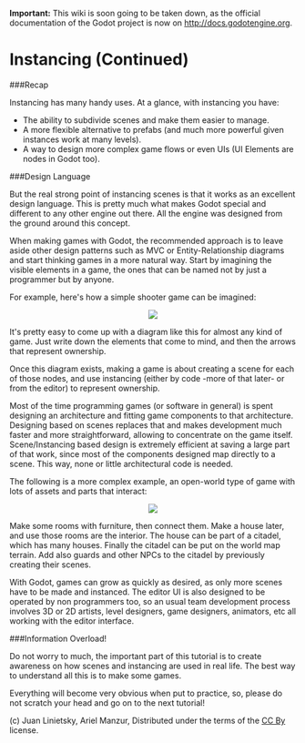 **Important:** This wiki is soon going to be taken down, as the official documentation of the Godot project is now on http://docs.godotengine.org.

# Instancing (Continued)

###Recap

Instancing has many handy uses. At a glance, with instancing you have:

* The ability to subdivide scenes and make them easier to manage.
* A more flexible alternative to prefabs (and much more powerful given instances work at many levels).
* A way to design more complex game flows or even UIs (UI Elements are nodes in Godot too). 

###Design Language

But the real strong point of instancing scenes is that it works as an excellent design language. This is pretty much what makes Godot special and different to any other engine out there. All the engine was designed from the ground around this concept.

When making games with Godot, the recommended approach is to leave aside other design patterns such as MVC or Entity-Relationship diagrams and start thinking games in a more natural way. Start by imagining the visible elements in a game, the ones that can be named not by just a programmer but by anyone.

For example, here's how a simple shooter game can be imagined:

<p align="center"><img src="images/shooter_instancing.png"/></p>

It's pretty easy to come up with a diagram like this for almost any kind of game. Just write down the elements that come to mind, and then the arrows that represent ownership.

Once this diagram exists, making a game is about creating a scene for each of those nodes, and use instancing (either by code -more of that later- or from the editor) to represent ownership. 

Most of the time programming games (or software in general) is spent designing an architecture and fitting game components to that architecture. Designing based on scenes replaces that and makes development much faster and more straightforward, allowing to concentrate on the game itself. Scene/Instancing based design is extremely efficient at saving a large part of that work, since most of the components designed map directly to a scene. This way, none or little architectural code is needed.

The following is a more complex example, an open-world type of game with lots of assets and parts that interact: 

<p align="center"><img src="images/openworld_instancing.png"/></p>

Make some rooms with furniture, then connect them. Make a house later, and use those rooms are the interior.
The house can be part of a citadel, which has many houses. Finally the citadel can be put on the world map terrain. Add also guards and other NPCs to the citadel by previously creating their scenes. 

With Godot, games can grow as quickly as desired, as only more scenes have to be made and instanced. The editor UI is also designed to be operated by non programmers too, so an usual team development process involves 3D or 2D artists, level designers, game designers, animators, etc all working with the editor interface.

###Information Overload!

Do not worry to much, the important part of this tutorial is to create awareness on how scenes and instancing are used in real life. The best way to understand all this is to make some games. 

Everything will become very obvious when put to practice, so, please do not scratch your head and go on to the next tutorial!



(c) Juan Linietsky, Ariel Manzur, Distributed under the terms of the [CC By](https://creativecommons.org/licenses/by/3.0/legalcode) license.
